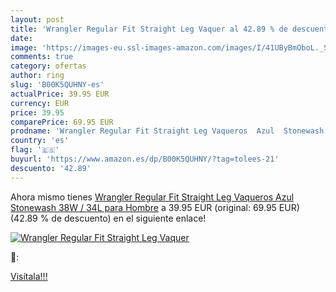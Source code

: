 ```yaml
---
layout: post
title: 'Wrangler Regular Fit Straight Leg Vaquer al 42.89 % de descuento'
date: 
image: 'https://images-eu.ssl-images-amazon.com/images/I/41UByBmOboL._SL200_.jpg'
comments: true
category: ofertas
author: ring
slug: 'B00K5QUHNY-es'
actualPrice: 39.95 EUR
currency: EUR
price: 39.95
comparePrice: 69.95 EUR
prodname: 'Wrangler Regular Fit Straight Leg Vaqueros  Azul  Stonewash  38W / 34L para Hombre'
country: 'es'
flag: '🇪🇸'
buyurl: 'https://www.amazon.es/dp/B00K5QUHNY/?tag=tolees-21'
descuento: '42.89'
---
```


Ahora mismo tienes [Wrangler Regular Fit Straight Leg Vaqueros  Azul  Stonewash  38W / 34L para Hombre](https://www.amazon.es/dp/B00K5QUHNY/?tag=tolees-21) a 39.95 EUR (original: 69.95 EUR) (42.89 %  de descuento) en el siguiente enlace!

[![Wrangler Regular Fit Straight Leg Vaquer](https://images-eu.ssl-images-amazon.com/images/I/41UByBmOboL._SL200_.jpg)](https://www.amazon.es/dp/B00K5QUHNY/?tag=tolees-21)

🔎:


[Visítala!!!](https://www.amazon.es/dp/B00K5QUHNY/?tag=tolees-21)
